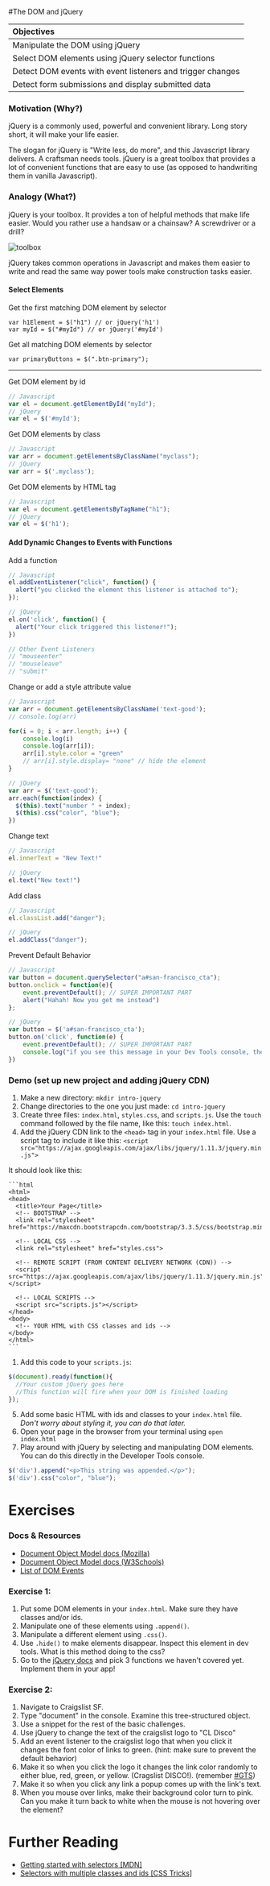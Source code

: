 #The DOM and jQuery

| Objectives |
| :--- |
| Manipulate the DOM using jQuery |
| Select DOM elements using jQuery selector functions |
| Detect DOM events with event listeners and trigger changes |
| Detect form submissions and display submitted data |

### Motivation (Why?)

jQuery is a commonly used, powerful and convenient library.
Long story short, it will make your life easier.

The slogan for jQuery is "Write less, do more", and this Javascript library delivers. A craftsman needs tools. jQuery is a great toolbox that provides a lot of convenient functions that are easy to use (as opposed to handwriting them in vanilla Javascript).

### Analogy (What?)

jQuery is your toolbox. It provides a ton of helpful methods that make life easier.
Would you rather use a handsaw or a chainsaw? A screwdriver or a drill?

![toolbox](http://westsideinternalmed.com/wp-content/uploads/2015/02/Toolbox.jpg)

jQuery takes common operations in Javascript and makes them easier to write and read the same way power tools
make construction tasks easier.

#### Select Elements

Get the first matching DOM element by selector
```
var h1Element = $("h1") // or jQuery('h1')
var myId = $("#myId") // or jQuery('#myId')
```

Get all matching DOM elements by selector
```
var primaryButtons = $(".btn-primary");
```

--------------------------------------------------------

Get DOM element by id
```javascript
// Javascript
var el = document.getElementById("myId");
// jQuery
var el = $('#myId');
```

Get DOM elements by class
```javascript
// Javascript
var arr = document.getElementsByClassName("myclass");
// jQuery
var arr = $('.myclass');
```

Get DOM elements by HTML tag
```javascript
// Javascript
var el = document.getElementsByTagName("h1");
// jQuery
var el = $('h1');
```

#### Add Dynamic Changes to Events with Functions
Add a function
```javascript
// Javascript
el.addEventListener("click", function() {
  alert("you clicked the element this listener is attached to");
});

// jQuery
el.on('click', function() {
  alert("Your click triggered this listener!");
})

// Other Event Listeners
// "mouseenter"
// "mouseleave"
// "submit"
```

Change or add a style attribute value
```javascript
// Javascript
var arr = document.getElementsByClassName('text-good');
// console.log(arr)

for(i = 0; i < arr.length; i++) {
    console.log(i)
    console.log(arr[i]);
    arr[i].style.color = "green"
    // arr[i].style.display= "none" // hide the element
}

// jQuery
var arr = $('text-good');
arr.each(function(index) {
  $(this).text("number " + index);
  $(this).css("color", "blue");
})
```

Change text
```javascript
// Javascript
el.innerText = "New Text!"

// jQuery
el.text("New text!")
```

Add class
```javascript
// Javascript
el.classList.add("danger");

// jQuery
el.addClass("danger");
```

Prevent Default Behavior
```javascript
// Javascript
var button = document.querySelector("a#san-francisco_cta");
button.onclick = function(e){
    event.preventDefault(); // SUPER IMPORTANT PART
    alert("Hahah! Now you get me instead")
};

// jQuery
var button = $('a#san-francisco_cta');
button.on('click', function(e) {
    event.preventDefault(); // SUPER IMPORTANT PART
    console.log("if you see this message in your Dev Tools console, then your prevent default is working");
})
```

### Demo (set up new project and adding jQuery CDN)

1. Make a new directory: ```mkdir intro-jquery```
2. Change directories to the one you just made: ```cd intro-jquery```
3. Create three files: ```index.html```, ```styles.css```, and ```scripts.js```. Use the ```touch``` command followed by the file name, like this: ```touch index.html```.
4. Add the jQuery CDN link to the ```<head>``` tag in your ```index.html``` file. Use a script tag to include it like this:
```<script src="https://ajax.googleapis.com/ajax/libs/jquery/1.11.3/jquery.min.js">```

  It should look like this:

    ```html
    <html>
    <head>
      <title>Your Page</title>      
      <!-- BOOTSTRAP -->
      <link rel="stylesheet" href="https://maxcdn.bootstrapcdn.com/bootstrap/3.3.5/css/bootstrap.min.css">

      <!-- LOCAL CSS -->
      <link rel="stylesheet" href="styles.css">

      <!-- REMOTE SCRIPT (FROM CONTENT DELIVERY NETWORK (CDN)) -->
      <script src="https://ajax.googleapis.com/ajax/libs/jquery/1.11.3/jquery.min.js"></script>

      <!-- LOCAL SCRIPTS -->
      <script src="scripts.js"></script>
    </head>
    <body>
      <!-- YOUR HTML with CSS classes and ids -->
    </body>
    </html>
    ```
1. Add this code to your `scripts.js`:
  ```js
  $(document).ready(function(){
    //Your custom jQuery goes here
    //This function will fire when your DOM is finished loading
  });
  ```
5. Add some basic HTML with ids and classes to your ```index.html``` file. *Don't worry about styling it, you can do that later.*
6. Open your page in the browser from your terminal using ```open index.html```
7. Play around with jQuery by selecting and manipulating DOM elements. You can do this directly in the Developer Tools console.
```js
$('div').append("<p>This string was appended.</p>");
$('div').css("color", "blue");
```

# Exercises

### Docs & Resources

* [Document Object Model docs (Mozilla)](https://developer.mozilla.org/en-US/docs/Web/API/document)
* [Document Object Model docs (W3Schools)](http://www.w3schools.com/jsref/dom_obj_document.asp)
* [List of DOM Events](https://developer.mozilla.org/en-US/docs/Web/Events)

### Exercise 1:
1. Put some DOM elements in your `index.html`. Make sure they have classes and/or ids.
1. Manipulate one of these elements using `.append()`.
1. Manipulate a different element using `.css()`.
1. Use `.hide()` to make elements disappear. Inspect this element in dev tools. What is this method doing to the css?
1. Go to the [jQuery docs](http://api.jquery.com/) and pick 3 functions we haven't covered yet. Implement them in your app!

### Exercise 2:
1. Navigate to Craigslist SF.
2. Type "document" in the console. Examine this tree-structured object.
3. Use a snippet for the rest of the basic challenges.
4. Use jQuery to change the text of the craigslist logo to "CL Disco"
5. Add an event listener to the craigslist logo that when you click it changes the font color of links to green. (hint: make sure to prevent the default behavior)
6. Make it so when you click the logo it changes the link color randomly to either blue, red, green, or yellow. (Cragslist DISCO!). (remember [#GTS](https://www.google.com/search?q=return+a+random+array+element+javascript&oq=return+a+random+array+element+javascript&aqs=chrome..69i57j0.13214j0j1&sourceid=chrome&es_sm=91&ie=UTF-8))
7. Make it so when you click any link a popup comes up with the link's text.
8. When you mouse over links, make their background color turn to pink. Can you make it turn back to white when the mouse is not hovering over the element?

# Further Reading

  * [Getting started with selectors [MDN]](https://developer.mozilla.org/en-US/docs/Web/Guide/CSS/Getting_started/Selectors)
  * [Selectors with multiple classes and ids [CSS Tricks]](https://css-tricks.com/multiple-class-id-selectors/)
